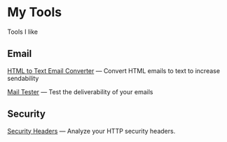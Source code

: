 # My Tools
Tools I like

## Email

[HTML to Text Email Converter](https://templates.mailchimp.com/resources/html-to-text/) — Convert HTML emails to text to increase sendability

[Mail Tester](https://www.mail-tester.com/) — Test the deliverability of your emails

## Security

[Security Headers](https://securityheaders.com/) — Analyze your HTTP security headers.
